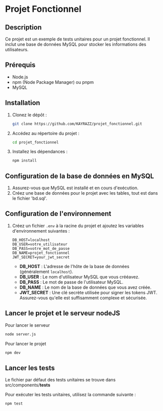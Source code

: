 # Projet Fonctionnel

## Description
Ce projet est un exemple de tests unitaires pour un projet fonctionnel. Il inclut une base de données MySQL pour stocker les informations des utilisateurs.

## Prérequis
- Node.js
- npm (Node Package Manager) ou pnpm
- MySQL

## Installation
1. Clonez le dépôt :
    ```bash
    git clone https://github.com/KAYRAZZ/projet_fonctionnel.git
    ```
2. Accédez au répertoire du projet :
    ```bash
    cd projet_fonctionnel
    ```
3. Installez les dépendances :
    ```bash
    npm install
    ```

## Configuration de la base de données en MySQL
1. Assurez-vous que MySQL est installé et en cours d'exécution.
2. Créez une base de données pour le projet avec les tables, tout est dans le fichier 'bd.sql'.
 

## Configuration de l'environnement
1. Créez un fichier `.env` à la racine du projet et ajoutez les variables d'environnement suivantes :
    ```env
    DB_HOST=localhost
    DB_USER=votre_utilisateur
    DB_PASS=votre_mot_de_passe
    DB_NAME=projet_fonctionnel
    JWT_SECRET=your_jwt_secret
    ```
    - **DB_HOST** : L'adresse de l'hôte de la base de données (généralement `localhost`).
    - **DB_USER** : Le nom d'utilisateur MySQL que vous  crééavez.
    - **DB_PASS** : Le mot de passe de l'utilisateur MySQL.
    - **DB_NAME** : Le nom de la base de données que vous avez créée.
    - **JWT_SECRET** : Une clé secrète utilisée pour signer les tokens JWT. Assurez-vous qu'elle est suffisamment complexe et sécurisée.


## Lancer le projet et le serveur nodeJS
Pour lancer le serveur
```bash
node server.js
```

Pour lancer le projet
```bash
npm dev
```

## Lancer les tests
Le fichier par défaut des tests unitaires se trouve dans src/components/__tests__

Pour exécuter les tests unitaires, utilisez la commande suivante :
```bash
npm test
```
